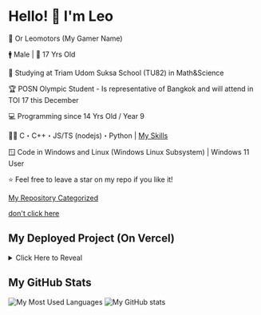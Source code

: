 # Hello! 👋 I'm Leo

🔖 Or Leomotors (My Gamer Name)

🚹 Male | 🎂 17 Yrs Old

🏫 Studying at Triam Udom Suksa School (TU82) in Math&Science

🏆 POSN Olympic Student - Is representative of Bangkok and will attend in TOI 17 this December

💻 Programming since 14 Yrs Old / Year 9

👨‍💻 C・C++・JS/TS (nodejs)・Python | [My Skills](./LanguageSkill.md)

🪟 Code in Windows and Linux (Windows Linux Subsystem) | Windows 11 User

⭐ Feel free to leave a star on my repo if you like it!

[My Repository Categorized](https://github.com/Leomotors/Leomotors/blob/main/Repository.md)

[don't click here](https://www.youtube.com/watch?v=dQw4w9WgXcQ)

## My Deployed Project (On Vercel)

<details>
 <summary>Click Here to Reveal</summary>

- [Website Vector Calculator 2](https://github.com/Leomotors/Website-Vector-Calculator-2) => [Vercel App](https://mini-vector-calculator.vercel.app/)

</details>

## My GitHub Stats

![My Most Used Languages](https://github-readme-stats.vercel.app/api/top-langs/?username=Leomotors&layout=compact&langs_count=10&count_private=true)
 ![My GitHub stats](https://github-readme-stats.vercel.app/api?username=Leomotors&count_private=true)

<!-- // auto generated by github but I will keep it
**Leomotors/Leomotors** is a ✨ _special_ ✨ repository because its `README.md` (this file) appears on your GitHub profile.

Here are some ideas to get you started:

- 🔭 I’m currently working on ... // NOT WORKING RN but maybe in the future
WRITTEN - 🌱 I’m currently learning ...
- 👯 I’m looking to collaborate on ...
- 🤔 I’m looking for help with ...
- 💬 Ask me about ...
- 📫 How to reach me: ...
- 😄 Pronouns: ...
- ⚡ Fun fact: ...
-->
